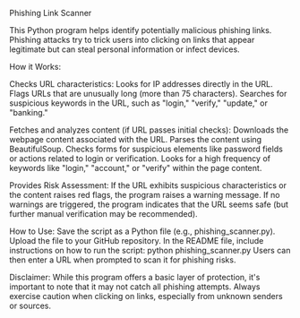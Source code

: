 Phishing Link Scanner

This Python program helps identify potentially malicious phishing links. Phishing attacks try to trick users into clicking on links that appear legitimate but can steal personal information or infect devices.

How it Works:

Checks URL characteristics:
Looks for IP addresses directly in the URL.
Flags URLs that are unusually long (more than 75 characters).
Searches for suspicious keywords in the URL, such as "login," "verify," "update," or "banking."

Fetches and analyzes content (if URL passes initial checks):
Downloads the webpage content associated with the URL.
Parses the content using BeautifulSoup.
Checks forms for suspicious elements like password fields or actions related to login or verification.
Looks for a high frequency of keywords like "login," "account," or "verify" within the page content.

Provides Risk Assessment:
If the URL exhibits suspicious characteristics or the content raises red flags, the program raises a warning message.
If no warnings are triggered, the program indicates that the URL seems safe (but further manual verification may be recommended).

How to Use:
Save the script as a Python file (e.g., phishing_scanner.py).
Upload the file to your GitHub repository.
In the README file, include instructions on how to run the script:
python phishing_scanner.py
Users can then enter a URL when prompted to scan it for phishing risks.

Disclaimer:
While this program offers a basic layer of protection, it's important to note that it may not catch all phishing attempts. Always exercise caution when clicking on links, especially from unknown senders or sources.
